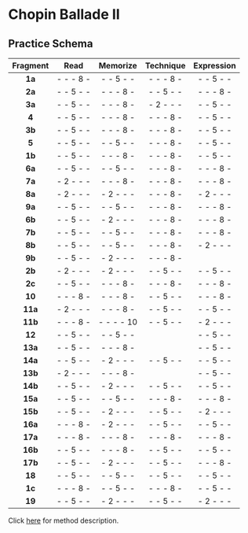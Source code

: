 Chopin Ballade Ⅱ
=================

Practice Schema
---------------

| Fragment |   Read    | Memorize  | Technique |Expression |
|:--------:|:---------:|:---------:|:---------:|:---------:|
| __1a__   | - - - 8 - | - - 5 - - | - - - 8 - | - - 5 - - |
| __2a__   | - - 5 - - | - - - 8 - | - - 5 - - | - - - 8 - |
| __3a__   | - - 5 - - | - - - 8 - | - 2 - - - | - - 5 - - |
| __4__    | - - 5 - - | - - - 8 - | - - - 8 - | - - 5 - - |
| __3b__   | - - 5 - - | - - - 8 - | - - - 8 - | - - 5 - - |
| __5__    | - - 5 - - | - - 5 - - | - - - 8 - | - - 5 - - |
| __1b__   | - - 5 - - | - - - 8 - | - - - 8 - | - - 5 - - |
| __6a__   | - - 5 - - | - - 5 - - | - - - 8 - | - - - 8 - |
| __7a__   | - 2 - - - | - - - 8 - | - - - 8 - | - - - 8 - |
| __8a__   | - 2 - - - | - 2 - - - | - - - 8 - | - 2 - - - |
| __9a__   | - - 5 - - | - - 5 - - | - - - 8 - | - - - 8 - |
| __6b__   | - - 5 - - | - 2 - - - | - - - 8 - | - - - 8 - |
| __7b__   | - - 5 - - | - - 5 - - | - - - 8 - | - - - 8 - |
| __8b__   | - - 5 - - | - - 5 - - | - - - 8 - | - 2 - - - |
| __9b__   | - - 5 - - | - 2 - - - | - - - 8 - |           |
| __2b__   | - 2 - - - | - 2 - - - | - - 5 - - | - - 5 - - |
| __2c__   | - - 5 - - | - - - 8 - | - - - 8 - | - - - 8 - |
| __10__   | - - - 8 - | - - - 8 - | - - 5 - - | - - - 8 - |
| __11a__  | - 2 - - - | - - - 8 - | - - 5 - - | - - 5 - - |
| __11b__  | - - - 8 - | - - - - 10| - - 5 - - | - 2 - - - |
| __12__   | - - 5 - - | - - 5 - - |           | - - 5 - - |
| __13a__  | - - 5 - - | - - - 8 - |           | - - 5 - - |
| __14a__  | - - 5 - - | - 2 - - - | - - 5 - - | - - 5 - - |
| __13b__  | - 2 - - - | - - - 8 - |           | - - 5 - - |
| __14b__  | - - 5 - - | - 2 - - - | - - 5 - - | - - 5 - - |
| __15a__  | - - 5 - - | - - 5 - - | - - - 8 - | - - - 8 - |
| __15b__  | - - 5 - - | - 2 - - - | - - 5 - - | - 2 - - - |
| __16a__  | - - - 8 - | - 2 - - - | - - 5 - - | - - 5 - - |
| __17a__  | - - - 8 - | - - - 8 - | - - - 8 - | - - - 8 - |
| __16b__  | - - 5 - - | - - - 8 - | - - 5 - - | - - 5 - - |
| __17b__  | - - 5 - - | - 2 - - - | - - 5 - - | - - - 8 - |
| __18__   | - - 5 - - | - - 5 - - | - - 5 - - | - - 5 - - |
| __1c__   | - - - 8 - | - - 5 - - | - - - 8 - | - - 5 - - |
| __19__   | - - 5 - - | - 2 - - - | - - 5 - - | - 2 - - - |

Click [here](/methods/practice-schema.md) for method description.

